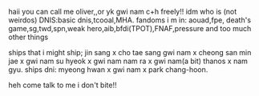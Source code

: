 haii you can call me oliver,,or yk gwi nam
c+h freely!! idm who is (not weirdos)
DNIS:basic dnis,tcooal,MHA.
fandoms i m in:
aouad,fpe, death's game,sg,twd,spn,weak hero,aib,bfdi(TPOT),FNAF,pressure and too much other things


ships that i might ship;
jin sang x cho tae sang
gwi nam x cheong san 
min jae x gwi nam
su hyeok x gwi nam
nam ra x gwi nam(a bit)
thanos x nam gyu.
ships dni:
myeong hwan x gwi nam x park chang-hoon.

heh come talk to me i don't bite!!
